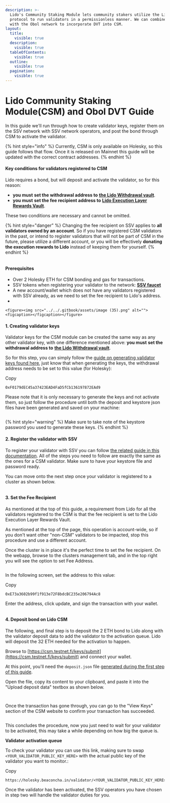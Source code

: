 ```yaml
---
description: >-
  Lido's Community Staking Module lets community stakers utilize the Lido
  protocol to run validators in a permissionless manner. We can combine this
  with the Obol network to incorporate DVT into CSM.
layout:
  title:
    visible: true
  description:
    visible: true
  tableOfContents:
    visible: true
  outline:
    visible: true
  pagination:
    visible: true
---
```


# Lido Community Staking Module(CSM) and Obol DVT Guide



In this guide we'll run through how to create validator keys, register them on the SSV network with SSV network operators, and post the bond through CSM to activate the validator.

{% hint style="info" %}
Currently, CSM is only available on Holesky, so this guide follows that flow. Once it is released on Mainnet this guide will be updated with the correct contract addresses.
{% endhint %}

#### Key conditions for validators registered to CSM <a href="#key-conditions-for-validators-registered-to-csm" id="key-conditions-for-validators-registered-to-csm"></a>

Lido requires a bond, but will deposit and activate the validator, so for this reason:

* **you must** **set the withdrawal address to** [**the Lido Withdrawal vault**](https://holesky.etherscan.io/address/0xF0179dEC45a37423EAD4FaD5fCb136197872EAd9).
* **you must** **set the fee recipient address to** [**Lido Execution Layer Rewards Vault**](https://holesky.etherscan.io/address/0xE73a3602b99f1f913e72F8bdcBC235e206794Ac8).

These two conditions are necessary and cannot be omitted.



{% hint style="danger" %}
Changing the fee recipient on SSV applies to **all validators owned by an account**. So if you have registered CSM validators in the past, or intend to register validators that will not be part of CSM in the future, please utilize a different account, or you will be effectively **donating the execution rewards to Lido** instead of keeping them for yourself.
{% endhint %}

<figure><img src="../../.gitbook/assets/image (36).png" alt=""><figcaption></figcaption></figure>

#### Prerequisites <a href="#prerequisites" id="prerequisites"></a>

* Over 2 Holesky ETH for CSM bonding and gas for transactions.
* SSV tokens when registering your validator to the network: [**SSV faucet**](https://faucet.ssv.network/)
* A new account/wallet which does not have any validators registered with SSV already, as we need to set the fee recipient to Lido's address.
*

    <figure><img src="../../.gitbook/assets/image (35).png" alt=""><figcaption></figcaption></figure>

#### 1. Creating validator keys <a href="#id-1.-creating-validator-keys" id="id-1.-creating-validator-keys"></a>

Validator keys for the CSM module can be created the same way as any other validator key, with one difference mentioned above: **you must** **set the withdrawal address to** [**the Lido Withdrawal vault**](https://holesky.etherscan.io/address/0xF0179dEC45a37423EAD4FaD5fCb136197872EAd9).

So for this step, you can simply follow the [guide on generating validator keys found here](https://docs.ssv.network/validator-user-guides/validator-management/creating-a-new-validator#generate-validator-keys), just know that when generating the keys, the withdrawal address needs to be set to this value (for Holesky):

Copy

```
0xF0179dEC45a37423EAD4FaD5fCb136197872EAd9
```

Please note that it is only necessary to generate the keys and not activate them, so just follow the procedure until both the deposit and keystore json files have been generated and saved on your machine:

<figure><img src="../../.gitbook/assets/image (28).png" alt=""><figcaption></figcaption></figure>

{% hint style="warning" %}
Make sure to take note of the keystore password you used to generate these keys.
{% endhint %}

#### 2. Register the validator with SSV <a href="#id-2.-register-the-validator-with-ssv" id="id-2.-register-the-validator-with-ssv"></a>

To register your validator with SSV you can follow [the related guide in this documentation](https://docs.ssv.network/validator-user-guides/validator-management/distributing-a-validator). All of the steps you need to follow are exactly the same as the ones for a CSM validator. Make sure to have your keystore file and password ready.

You can move onto the next step once your validator is registered to a cluster as shown below.

<figure><img src="../../.gitbook/assets/image (29).png" alt=""><figcaption></figcaption></figure>

#### 3. Set the Fee Recipient <a href="#id-3.-set-the-fee-recipient" id="id-3.-set-the-fee-recipient"></a>

As mentioned at the top of this guide, a requirement from Lido for all the validators registered to the CSM is that the fee recipient is set to the Lido Execution Layer Rewards Vault.

As mentioned at the top of the page, this operation is account-wide, so if you don't want other "non-CSM" validators to be impacted, stop this procedure and use a different account.

Once the cluster is in place it's the perfect time to set the fee recipient. On the webapp, browse to the clusters management tab, and in the top right you will see the option to set Fee Address.



<figure><img src="../../.gitbook/assets/image (30).png" alt=""><figcaption></figcaption></figure>

In the following screen, set the address to this value:

Copy

```
0xE73a3602b99f1f913e72F8bdcBC235e206794Ac8
```

Enter the address, click update, and sign the transaction with your wallet.



<figure><img src="../../.gitbook/assets/image (31).png" alt=""><figcaption></figcaption></figure>

#### 4. Deposit bond on Lido CSM <a href="#id-4.-deposit-bond-on-lido-csm" id="id-4.-deposit-bond-on-lido-csm"></a>

The following, and final step is to deposit the 2 ETH bond to Lido along with the validator deposit data to add the validator to the activation queue. Lido will deposit the 32 ETH needed for the activation to happen.

Browse to [https://csm.testnet.fi/keys/submit](https://csm.testnet.fi/keys/submit) and connect your wallet.

At this point, you'll need the `deposit.json` file [generated during the first step of this guide](https://docs.ssv.network/developers/integration-guides/lido-csm#id-1.-creating-validator-keys).

Open the file, copy its content to your clipboard, and paste it into the "Upload deposit data" textbox as shown below.

<figure><img src="../../.gitbook/assets/image (32).png" alt=""><figcaption></figcaption></figure>

<figure><img src="../../.gitbook/assets/image (33).png" alt=""><figcaption></figcaption></figure>

Once the transaction has gone through, you can go to the "View Keys" section of the CSM website to confirm your transaction has succeeded.

<figure><img src="../../.gitbook/assets/image (34).png" alt=""><figcaption></figcaption></figure>

This concludes the procedure, now you just need to wait for your validator to be activated, this may take a while depending on how big the queue is.

**Validator activation queue**

To check your validator you can use this link, making sure to swap `<YOUR_VALIDATOR_PUBLIC_KEY_HERE>` with the actual public key of the validator you want to monitor.:

Copy

```
https://holesky.beaconcha.in/validator/<YOUR_VALIDATOR_PUBLIC_KEY_HERE>
```

Once the validator has been activated, the SSV operators you have chosen in step two will handle the validator duties for you.
